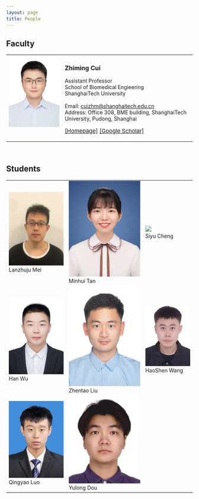 ```yaml
---
layout: page
title: People
---
```



## Faculty
<html>
    <table class="people">
        <tr>
            <td valign="top" style="width: 30%;">
                <img src="/assets/img/people/ZhimingCui.jpg">
            </td>
            <td>
                <h3>Zhiming Cui</h3>
                <p>
                    Assistant Professor<br>
                    School of Biomedical Engieering<br>
                    ShanghaiTech University<br><br>
                    Email: <a href="mailto:cuizhm@shanghaitech.edu.cn">cuizhm@shanghaitech.edu.cn</a> <br>
                    Address: Office 308, BME building, ShanghaiTech University, Pudong, Shanghai
                </p>
                <p style="font-size: 15px;">
                    <a href="https://erdanc.github.io/">[Homepage]</a>
                    <a href="https://scholar.google.com/citations?user=35F6SXoAAAAJ&hl=en">[Google Scholar]</a>
                </p>
            </td>
        </tr>
    </table>
</html>

<br>


## Students
<html>
    <table class="people" id="students">
        <tr>
            <td>
                <img src="/assets/img/people/LanzhujuMei.png"><br>
                Lanzhuju Mei
            </td>
            <td>
                <img src="/assets/img/people/MinhuiTan.jpeg"><br>
                Minhui Tan
            </td>
            <td>
                <img src="/assets/img/people/SiyuCheng.jpeg"><br>
                Siyu Cheng
            </td>
        </tr>
        <tr>
            <td>
                <img src="/assets/img/people/HanWu.jpg"><br>
                Han Wu
            </td>
            <td>
                <img src="/assets/img/people/ZhentaoLiu.png"><br>
                Zhentao Liu
            </td>
            <td>
                <img src="/assets/img/people/HaoShenWang.png"><br>
                HaoShen Wang
            </td>
        </tr>
        <tr>
            <td>
                <img src="/assets/img/people/QingyaoLuo.jpg"><br>
                Qingyao Luo
            </td>
            <td>
                <img src="/assets/img/people/YulongDou.jpeg"><br>
                Yulong Dou
            </td>
        </tr>
    </table>
</html>